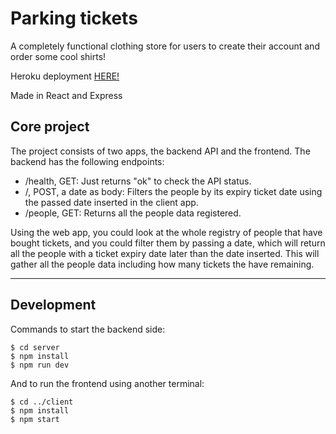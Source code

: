 # Parking tickets

A completely functional clothing store for users to create their account and order some cool shirts!

Heroku deployment [HERE!](https://parking-tickets-lc.herokuapp.com/)

Made in React and Express

## Core project

The project consists of two apps, the backend API and the frontend. The backend has the following endpoints: 

- /health, GET: Just returns "ok" to check the API status.
- /, POST, a date as body: Filters the people by its expiry ticket date using the passed date inserted in the client app. 
- /people, GET: Returns all the people data registered.

Using the web app, you could look at the whole registry of people that have bought tickets, and you could filter them by passing a date, which will return all the people with a ticket expiry date later than the date inserted. This will gather all the people data including how many tickets the have remaining.

---

## Development

Commands to start the backend side:

```
$ cd server
$ npm install
$ npm run dev
```

And to run the frontend using another terminal:

```
$ cd ../client
$ npm install
$ npm start
```
